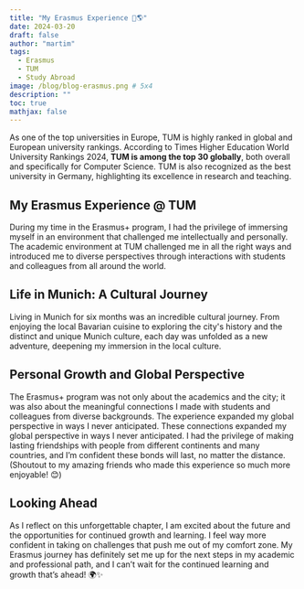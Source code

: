 ```yaml
---
title: "My Erasmus Experience 📖🌎"
date: 2024-03-20
draft: false
author: "martim"
tags:
  - Erasmus
  - TUM
  - Study Abroad
image: /blog/blog-erasmus.png # 5x4
description: ""
toc: true
mathjax: false
---
```


As one of the top universities in Europe, TUM is highly ranked in global and European university rankings. According to Times Higher Education World University Rankings 2024, **TUM is among the top 30 globally**, both overall and specifically for Computer Science. TUM is also recognized as the best university in Germany, highlighting its excellence in research and teaching.

## My Erasmus Experience @ TUM

During my time in the Erasmus+ program, I had the privilege of immersing myself in an environment that challenged me intellectually and personally. The academic environment at TUM challenged me in all the right ways and introduced me to diverse perspectives through interactions with students and colleagues from all around the world.

## Life in Munich: A Cultural Journey

Living in Munich for six months was an incredible cultural journey. From enjoying the local Bavarian cuisine to exploring the city's history and the distinct and unique Munich culture, each day was unfolded as a new adventure, deepening my immersion in the local culture.

## Personal Growth and Global Perspective

The Erasmus+ program was not only about the academics and the city; it was also about the meaningful connections I made with students and colleagues from diverse backgrounds. The experience expanded my global perspective in ways I never anticipated. These connections expanded my global perspective in ways I never anticipated. I had the privilege of making lasting friendships with people from different continents and many countries, and I’m confident these bonds will last, no matter the distance. (Shoutout to my amazing friends who made this experience so much more enjoyable! 😊)

## Looking Ahead

As I reflect on this unforgettable chapter, I am excited about the future and the opportunities for continued growth and learning. I feel way more confident in taking on challenges that push me out of my comfort zone. My Erasmus journey has definitely set me up for the next steps in my academic and professional path, and I can’t wait for the continued learning and growth that’s ahead! 🌍✨
